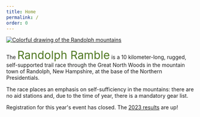 ```yaml
---
title: Home
permalink: /
order: 0
---
```


[![Colorful drawing of the Randolph mountains](/images/header-image-news.png)](https://www.facebook.com/randolphramblerace/)

The <span style="font-size: 30px; color: #507822;">
Randolph Ramble</span> is a 10 kilometer-long, rugged, self-supported trail race through the Great North Woods in the mountain town of Randolph, New Hampshire, at the base of the Northern Presidentials.

The race places an emphasis on self-sufficiency in the mountains: there are no aid stations and, due to the time of year, there is a mandatory gear list.

Registration for this year's event has closed. The [2023 results](/results/) are up!
